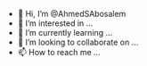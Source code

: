 - 👋 Hi, I’m @AhmedSAbosalem
- 👀 I’m interested in ...
- 🌱 I’m currently learning ...
- 💞️ I’m looking to collaborate on ...
- 📫 How to reach me ...

<!---
AhmedSAbosalem/AhmedSAbosalem is a ✨ special ✨ repository because its `README.md` (this file) appears on your GitHub profile.
You can click the Preview link to take a look at your changes.
--->
